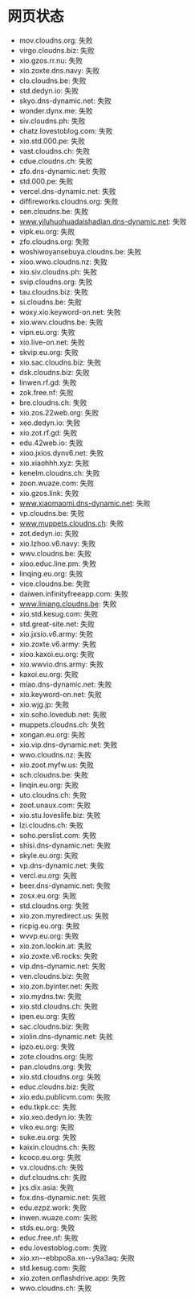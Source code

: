 # 网页状态
- mov.cloudns.org: 失败
- virgo.cloudns.biz: 失败
- xio.gzos.rr.nu: 失败
- xio.zoxte.dns.navy: 失败
- clo.cloudns.be: 失败
- std.dedyn.io: 失败
- skyo.dns-dynamic.net: 失败
- wonder.dynx.me: 失败
- siv.cloudns.ph: 失败
- chatz.lovestoblog.com: 失败
- xio.std.000.pe: 失败
- vast.cloudns.ch: 失败
- cdue.cloudns.ch: 失败
- zfo.dns-dynamic.net: 失败
- std.000.pe: 失败
- vercel.dns-dynamic.net: 失败
- diffireworks.cloudns.org: 失败
- sen.cloudns.be: 失败
- www.yiluhuohuadaishadian.dns-dynamic.net: 失败
- vipk.eu.org: 失败
- zfo.cloudns.org: 失败
- woshiwoyansebuya.cloudns.be: 失败
- xioo.wwo.cloudns.nz: 失败
- xio.siv.cloudns.ph: 失败
- svip.cloudns.org: 失败
- tau.cloudns.biz: 失败
- si.cloudns.be: 失败
- woxy.xio.keyword-on.net: 失败
- xio.wwv.cloudns.be: 失败
- vipn.eu.org: 失败
- xio.live-on.net: 失败
- skvip.eu.org: 失败
- xio.sac.cloudns.biz: 失败
- dsk.cloudns.biz: 失败
- linwen.rf.gd: 失败
- zok.free.nf: 失败
- bre.cloudns.ch: 失败
- xio.zos.22web.org: 失败
- xeo.dedyn.io: 失败
- xio.zot.rf.gd: 失败
- edu.42web.io: 失败
- xioo.jxios.dynv6.net: 失败
- xio.xiaohhh.xyz: 失败
- kenelm.cloudns.ch: 失败
- zoon.wuaze.com: 失败
- xio.gzos.link: 失败
- www.xiaomaomi.dns-dynamic.net: 失败
- vp.cloudns.be: 失败
- www.muppets.cloudns.ch: 失败
- zot.dedyn.io: 失败
- xio.lzhoo.v6.navy: 失败
- wwv.cloudns.be: 失败
- xioo.educ.line.pm: 失败
- linqing.eu.org: 失败
- vice.cloudns.be: 失败
- daiwen.infinityfreeapp.com: 失败
- www.liniang.cloudns.be: 失败
- xio.std.kesug.com: 失败
- std.great-site.net: 失败
- xio.jxsio.v6.army: 失败
- xio.zoxte.v6.army: 失败
- xioo.kaxoi.eu.org: 失败
- xio.wwvio.dns.army: 失败
- kaxoi.eu.org: 失败
- miao.dns-dynamic.net: 失败
- xio.keyword-on.net: 失败
- xio.wjg.jp: 失败
- xio.soho.lovedub.net: 失败
- muppets.cloudns.ch: 失败
- xongan.eu.org: 失败
- xio.vip.dns-dynamic.net: 失败
- wwo.cloudns.nz: 失败
- xio.zoot.myfw.us: 失败
- sch.cloudns.be: 失败
- linqin.eu.org: 失败
- uto.cloudns.ch: 失败
- zoot.unaux.com: 失败
- xio.stu.loveslife.biz: 失败
- lzi.cloudns.ch: 失败
- soho.perslist.com: 失败
- shisi.dns-dynamic.net: 失败
- skyle.eu.org: 失败
- vp.dns-dynamic.net: 失败
- vercl.eu.org: 失败
- beer.dns-dynamic.net: 失败
- zosx.eu.org: 失败
- std.cloudns.org: 失败
- xio.zon.myredirect.us: 失败
- ricpig.eu.org: 失败
- wvvp.eu.org: 失败
- xio.zon.lookin.at: 失败
- xio.zoxte.v6.rocks: 失败
- vip.dns-dynamic.net: 失败
- ven.cloudns.biz: 失败
- xio.zon.byinter.net: 失败
- xio.mydns.tw: 失败
- xio.std.cloudns.ch: 失败
- ipen.eu.org: 失败
- sac.cloudns.biz: 失败
- xiolin.dns-dynamic.net: 失败
- ipzo.eu.org: 失败
- zote.cloudns.org: 失败
- pan.cloudns.org: 失败
- xio.std.cloudns.org: 失败
- educ.cloudns.biz: 失败
- xio.edu.publicvm.com: 失败
- edu.tkpk.cc: 失败
- xio.xeo.dedyn.io: 失败
- viko.eu.org: 失败
- suke.eu.org: 失败
- kaixin.cloudns.ch: 失败
- kcoco.eu.org: 失败
- vx.cloudns.ch: 失败
- duf.cloudns.ch: 失败
- jxs.dix.asia: 失败
- fox.dns-dynamic.net: 失败
- edu.ezpz.work: 失败
- inwen.wuaze.com: 失败
- stds.eu.org: 失败
- educ.free.nf: 失败
- edu.lovestoblog.com: 失败
- xio.xn--ebbpo8a.xn--y9a3aq: 失败
- std.kesug.com: 失败
- xio.zoten.onflashdrive.app: 失败
- wwo.cloudns.ch: 失败
